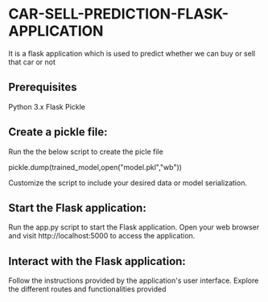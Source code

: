 # CAR-SELL-PREDICTION-FLASK-APPLICATION
It is a flask application which is used to predict whether we can buy or sell that car or not
## Prerequisites
Python 3.x
Flask
Pickle

## Create a pickle file:

Run the the below script to create the picle file

pickle.dump(trained_model,open("model.pkl","wb"))

Customize the script to include your desired data or model serialization.

## Start the Flask application:

Run the app.py script to start the Flask application.
Open your web browser and visit http://localhost:5000 to access the application.

## Interact with the Flask application:

Follow the instructions provided by the application's user interface.
Explore the different routes and functionalities provided

